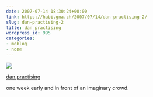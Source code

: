 ```yaml
---
date: 2007-07-14 18:30:24+00:00
link: https://habi.gna.ch/2007/07/14/dan-practising-2/
slug: dan-practising-2
title: dan practising
wordpress_id: 995
categories:
- moblog
- none
---
```



 [![](https://static.flickr.com/1097/810813330_003ebab81f_m.jpg)](https://www.flickr.com/photos/habi/810813330/)
   

 
  [dan practising](https://www.flickr.com/photos/habi/810813330/)
    

 



one week early and in front of an imaginary crowd.
  

